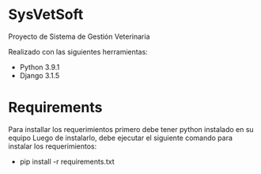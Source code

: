 # SysVetSoft

Proyecto de Sistema de Gestión Veterinaria

Realizado con las siguientes herramientas: 
- Python 3.9.1
- Django 3.1.5

# Requirements

Para installar los requerimientos primero debe tener python instalado en su equipo
Luego de instalarlo, debe ejecutar el siguiente comando para instalar los requerimientos:

- pip install -r requirements.txt
